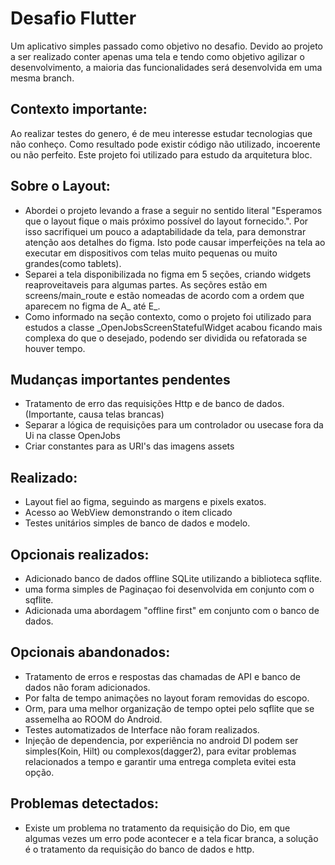 # Desafio Flutter
Um aplicativo simples passado como objetivo no desafio.
Devido ao projeto a ser realizado conter apenas uma tela e tendo como objetivo agilizar o desenvolvimento, a maioria das funcionalidades será desenvolvida em uma mesma branch.

## Contexto importante: </br>
Ao realizar testes do genero, é de meu interesse estudar tecnologias que não conheço. Como resultado pode existir código não utilizado, incoerente ou não perfeito. Este projeto foi utilizado para estudo da arquitetura bloc.

## Sobre o Layout:
* Abordei o projeto levando a frase a seguir no sentido literal "Esperamos que o layout fique o mais próximo possível do layout fornecido.". Por isso sacrifiquei um pouco a adaptabilidade da tela, para demonstrar atenção aos detalhes do figma. Isto pode causar imperfeições na tela ao executar em dispositivos com telas muito pequenas ou muito grandes(como tablets). </br>
* Separei a tela disponibilizada no figma em 5 seções, criando widgets reaproveitaveis para algumas partes. As seçõres estão em screens/main_route e estão nomeadas de acordo com a ordem que aparecem no figma de A_ até E_. </br>
* Como informado na seção contexto, como o projeto foi utilizado para estudos a classe _OpenJobsScreenStatefulWidget acabou ficando mais complexa do que o desejado, podendo ser dividida ou refatorada se houver tempo. </br>

## Mudanças importantes pendentes
 * Tratamento de erro das requisições Http e de banco de dados. (Importante, causa telas brancas)
 * Separar a lógica de requisições para um controlador ou usecase fora da Ui na classe OpenJobs
 * Criar constantes para as URI's das imagens assets

## Realizado: </br>
 * Layout fiel ao figma, seguindo as margens e pixels exatos. 
 * Acesso ao WebView demonstrando o item clicado
 * Testes unitários simples de banco de dados e modelo.
 
## Opcionais realizados: </br>
 * Adicionado banco de dados offline SQLite utilizando a biblioteca sqflite.
 * uma forma simples de Paginaçao foi desenvolvida em conjunto com o sqflite.
 * Adicionada uma abordagem "offline first" em conjunto com o banco de dados.

## Opcionais abandonados: </br>
* Tratamento de erros e respostas das chamadas de API e banco de dados não foram adicionados.
* Por falta de tempo animações no layout foram removidas do escopo.
* Orm, para uma melhor organização de tempo optei pelo sqflite que se assemelha ao ROOM do Android.
* Testes automatizados de Interface não foram realizados.
* Injeção de dependencia, por experiência no android DI podem ser simples(Koin, Hilt) ou complexos(dagger2), para evitar problemas relacionados a tempo e garantir uma entrega completa evitei esta opção.

## Problemas detectados: </br>
* Existe um problema no tratamento da requisição do Dio, em que algumas vezes um erro pode acontecer e a tela ficar branca, a solução é o tratamento da requisição do banco de dados e http.


